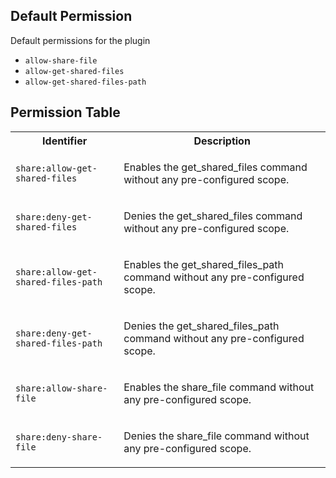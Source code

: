 ## Default Permission

Default permissions for the plugin

- `allow-share-file`
- `allow-get-shared-files`
- `allow-get-shared-files-path`

## Permission Table

<table>
<tr>
<th>Identifier</th>
<th>Description</th>
</tr>


<tr>
<td>

`share:allow-get-shared-files`

</td>
<td>

Enables the get_shared_files command without any pre-configured scope.

</td>
</tr>

<tr>
<td>

`share:deny-get-shared-files`

</td>
<td>

Denies the get_shared_files command without any pre-configured scope.

</td>
</tr>

<tr>
<td>

`share:allow-get-shared-files-path`

</td>
<td>

Enables the get_shared_files_path command without any pre-configured scope.

</td>
</tr>

<tr>
<td>

`share:deny-get-shared-files-path`

</td>
<td>

Denies the get_shared_files_path command without any pre-configured scope.

</td>
</tr>

<tr>
<td>

`share:allow-share-file`

</td>
<td>

Enables the share_file command without any pre-configured scope.

</td>
</tr>

<tr>
<td>

`share:deny-share-file`

</td>
<td>

Denies the share_file command without any pre-configured scope.

</td>
</tr>
</table>
